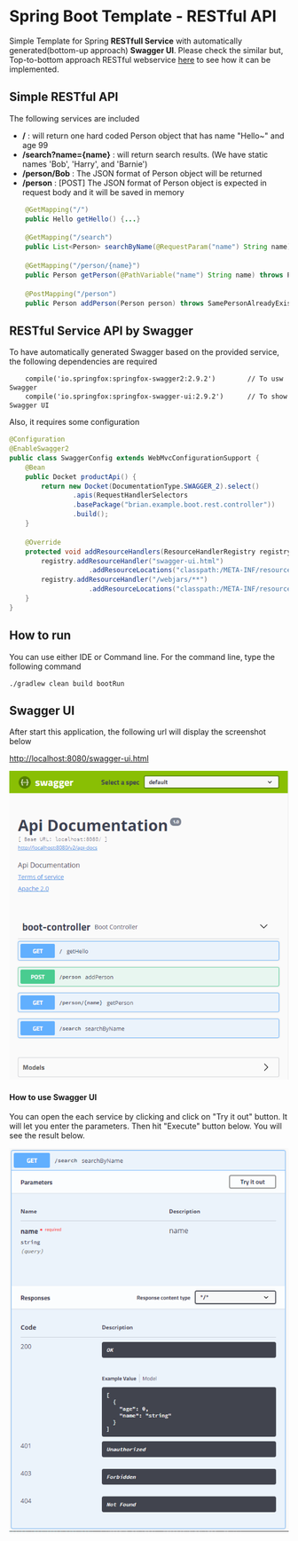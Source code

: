 # Spring Boot Template - RESTful API

Simple Template for Spring __RESTfull Service__ with automatically generated(bottom-up approach) __Swagger UI__.
Please check the similar but, Top-to-bottom approach RESTful webservice [here](https://github.com/allthatjava/boot-example-rest-api2) to see how it can be implemented.

## Simple RESTful API
The following services are included
* __/__ : will return one hard coded Person object that has name "Hello~" and age 99
* __/search?name={name}__ : will return search results. (We have static names 'Bob', 'Harry', and 'Barnie')
* __/person/Bob__ : The JSON format of Person object will be returned
* __/person__ :  [POST] The JSON format of Person object is expected in request body and it will be saved in memory

```java
	@GetMapping("/")
	public Hello getHello() {...}
	
	@GetMapping("/search")
	public List<Person> searchByName(@RequestParam("name") String name){...}

	@GetMapping("/person/{name}")
	public Person getPerson(@PathVariable("name") String name) throws PersonNotFoundException{...}

    @PostMapping("/person")
	public Person addPerson(Person person) throws SamePersonAlreadyExistException{...}
```

## RESTful Service API by Swagger
To have automatically generated Swagger based on the provided service, the following dependencies are required

```
    compile('io.springfox:springfox-swagger2:2.9.2')        // To usw Swagger
    compile('io.springfox:springfox-swagger-ui:2.9.2')      // To show Swagger UI
```

Also, it requires some configuration

```java
@Configuration
@EnableSwagger2
public class SwaggerConfig extends WebMvcConfigurationSupport {
	@Bean
	public Docket productApi() {
		return new Docket(DocumentationType.SWAGGER_2).select()
				.apis(RequestHandlerSelectors
				.basePackage("brian.example.boot.rest.controller"))		// Where to look for the service
				.build();
	}

	@Override
	protected void addResourceHandlers(ResourceHandlerRegistry registry) {
		registry.addResourceHandler("swagger-ui.html")
					.addResourceLocations("classpath:/META-INF/resources/");
		registry.addResourceHandler("/webjars/**")
					.addResourceLocations("classpath:/META-INF/resources/webjars/");
	}
}

```

## How to run ##
You can use either IDE or Command line. For the command line, type the following command

```
./gradlew clean build bootRun
```

## Swagger UI ##
After start this application, the following url will display the screenshot below


[http://localhost:8080/swagger-ui.html](http://localhost:8080/swagger-ui.html)


![alt swagger ui](docs/images/swagger-ui.PNG)

#### How to use Swagger UI ####
You can open the each service by clicking and click on "Try it out" button. It will let you enter the parameters.
Then hit "Execute" button below. You will see the result below.

![alt swagger ui opened service](docs/images/swagger-ui-opened-service.PNG)
